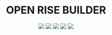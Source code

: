 <div align='center'>

# OPEN RISE BUILDER

![](https://img.shields.io/badge/React-17.0-blue)  ![](https://img.shields.io/badge/sass-^1.54.5-ff69b4)  ![](https://img.shields.io/badge/reactcolorful-^5.6-brightgreen)  ![](https://img.shields.io/badge/filesaver-^2.0.5-brightgreen)  ![](https://img.shields.io/badge/domtoimage-^2.6.0-brightgreen)  
</div>
